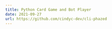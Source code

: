 ```yaml
---
title: Python Card Game and Bot Player
date: 2021-09-27
url: https://github.com/cindyc-dev/cli-phazed
---
```

